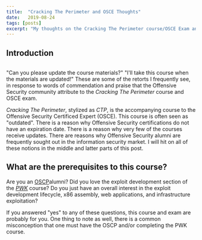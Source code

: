 ```yaml
---
title:  "Cracking The Perimeter and OSCE Thoughts"
date:   2019-08-24
tags: [posts]
excerpt: "My thoughts on the Cracking The Perimeter course/OSCE Exam and how I came to learn that one must learn to walk before learning to run."
---
```

Introduction
---

<img src="{{ site.url }}{{ site.baseurl }}/images/offsec-student-certified-emblem-rgb-osce.png" alt="">

"Can you please update the course materials?" "I'll take this course when the materials are updated!" These are some of the retorts I frequently see, in response to words of commendation and praise that the Offensive Security community attribute to the _Cracking The Perimeter_ course and OSCE exam.

_Cracking The Perimeter_, stylized as _CTP_, is the accompanying course to the Offensive Security Certificed Expert (OSCE). This course is often seen as "outdated". There is a reason why Offensive Security certifications do not have an expiration date. There is a reason why very few of the courses receive updates. There are reasons why Offensive Security alumni are frequently sought out in the information security market. I will hit on all of these notions in the middle and latter parts of this post.

What are the prerequisites to this course?
---

Are you an [OSCP](https://www.offensive-security.com/information-security-certifications/oscp-offensive-security-certified-professional)alumni? Did you love the exploit development section of the [_PWK_](https://www.offensive-security.com/information-security-training/penetration-testing-training-kali-linux) course? Do you just have an overall interest in the exploit development lifecycle, x86 assembly, web applications, and infrastructure exploitation?

If you answered "yes" to any of these questions, this course and exam are probably for you. One thing to note as well, there is a common misconception that one must have the OSCP and/or completing the PWK course.
